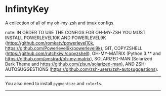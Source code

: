 # InfintyKey

A collection of all of my oh-my-zsh and tmux configs.

note: IN ORDER TO USE THE CONFIGS FOR OH-MY-ZSH YOU MUST INSTALL POWERLEVEL10K AND POWERLEVEL9K (https://github.com/romkatv/powerlevel10k, https://github.com/Powerlevel9k/powerlevel9k), GIT, COPYZSHELL (https://github.com/rutchkiwi/copyzshell), OH-MY-MATRIX (Python 3.** and https://github.com/amstrad/oh-my-matrix),
SOLARIZED-MAN (Solarized Dark Theme and https://github.com/zlsun/solarized-man), AND ZSH-AUTOSUGGESTIONS (https://github.com/zsh-users/zsh-autosuggestions).

---

You also need to install `pygmentize` and `colorls`. 

---


